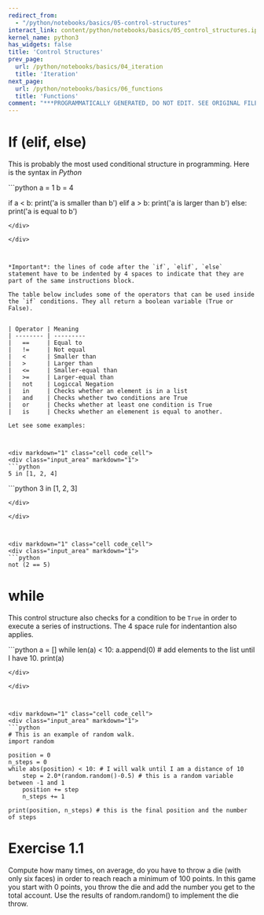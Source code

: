 ```yaml
---
redirect_from:
  - "/python/notebooks/basics/05-control-structures"
interact_link: content/python/notebooks/basics/05_control_structures.ipynb
kernel_name: python3
has_widgets: false
title: 'Control Structures'
prev_page:
  url: /python/notebooks/basics/04_iteration
  title: 'Iteration'
next_page:
  url: /python/notebooks/basics/06_functions
  title: 'Functions'
comment: "***PROGRAMMATICALLY GENERATED, DO NOT EDIT. SEE ORIGINAL FILES IN /content***"
---
```



# If (elif, else)

This is probably the most used conditional structure in programming. 
Here is the syntax in *Python*



<div markdown="1" class="cell code_cell">
<div class="input_area" markdown="1">
```python
a = 1
b = 4

if a < b:
    print('a is smaller than b')
elif a > b:
    print('a is larger than b')
else:
    print('a is equal to b')

```
</div>

</div>



*Important*: the lines of code after the `if`, `elif`, `else` statement have to be indented by 4 spaces to indicate that they are part of the same instructions block.

The table below includes some of the operators that can be used inside the `if` conditions. They all return a boolean variable (True or False).


| Operator | Meaning
| -------- | ---------
|   ==     | Equal to 
|   !=     | Not equal        
|   <      | Smaller than
|   >      | Larger than
|   <=     | Smaller-equal than
|   >=     | Larger-equal than
|   not    | Logiccal Negation 
|   in     | Checks whether an element is in a list
|   and    | Checks whether two conditions are True
|   or     | Checks whether at least one condition is True
|   is     | Checks whether an elemenent is equal to another.

Let see some examples:



<div markdown="1" class="cell code_cell">
<div class="input_area" markdown="1">
```python
5 in [1, 2, 4]

```
</div>

</div>



<div markdown="1" class="cell code_cell">
<div class="input_area" markdown="1">
```python
3 in [1, 2, 3]

```
</div>

</div>



<div markdown="1" class="cell code_cell">
<div class="input_area" markdown="1">
```python
not (2 == 5)

```
</div>

</div>



# while

This control structure also checks for a condition to be `True` in order to execute a series of instructions. The 4 space rule for indentantion also applies.




<div markdown="1" class="cell code_cell">
<div class="input_area" markdown="1">
```python
a = []
while len(a) < 10:
    a.append(0) # add elements to the list until I have 10.
print(a)

```
</div>

</div>



<div markdown="1" class="cell code_cell">
<div class="input_area" markdown="1">
```python
# This is an example of random walk.
import random

position = 0
n_steps = 0
while abs(position) < 10: # I will walk until I am a distance of 10
    step = 2.0*(random.random()-0.5) # this is a random variable between -1 and 1
    position += step
    n_steps += 1
    
print(position, n_steps) # this is the final position and the number of steps

```
</div>

</div>



# Exercise 1.1

Compute how many times, on average, do you have to throw a die (with only six faces) in order to reach reach a minimum of 100 points. In this game you start with 0 points, you throw the die and add the number you get to the total account. Use the results of random.random() to implement the die throw.

